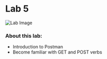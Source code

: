 # Lab 5

![Lab Image](https://images.unsplash.com/photo-1572195191358-ff4ca3a80868?ixid=MnwxMjA3fDB8MHxzZWFyY2h8NHx8Y29tcHV0ZXIlMjBsYWJ8ZW58MHx8MHx8&ixlib=rb-1.2.1&auto=format&fit=crop&w=500&q=60)

### About this lab:
* Introduction to Postman
* Become familiar with GET and POST verbs 
